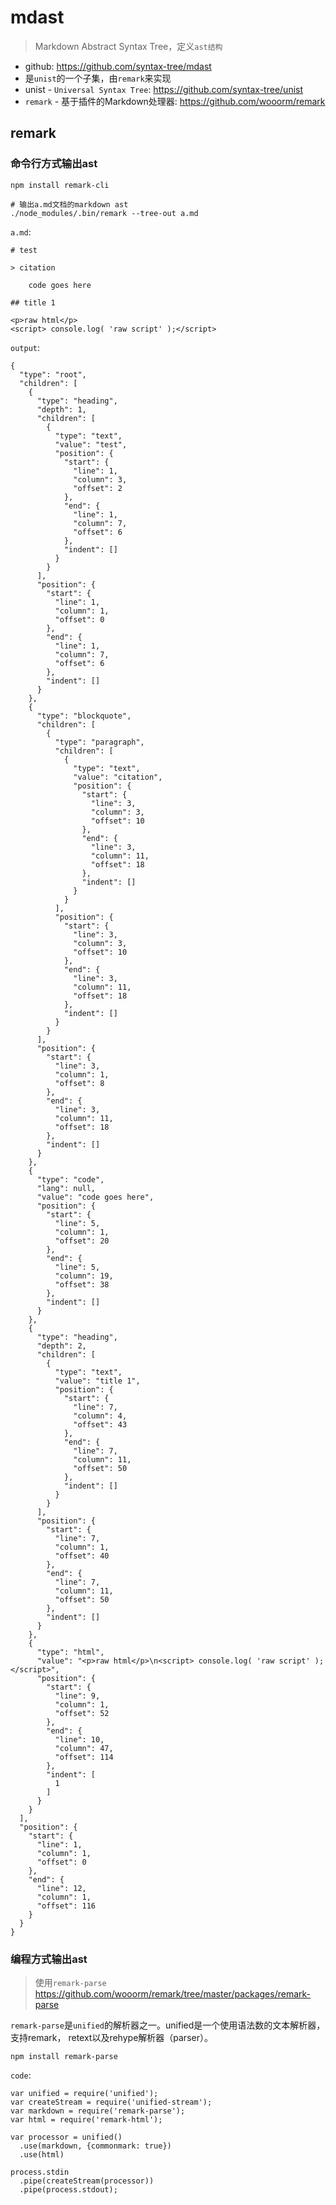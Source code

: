 # mdast

> Markdown Abstract Syntax Tree，定义`ast结构`

* github: <https://github.com/syntax-tree/mdast>
* 是`unist`的一个子集，由`remark`来实现
* unist - `Universal Syntax Tree`: <https://github.com/syntax-tree/unist>
* `remark` - 基于插件的Markdown处理器: <https://github.com/wooorm/remark>

## remark

### 命令行方式输出ast

    npm install remark-cli

    # 输出a.md文档的markdown ast
    ./node_modules/.bin/remark --tree-out a.md

`a.md`:

    # test

    > citation

        code goes here

    ## title 1

    <p>raw html</p>
    <script> console.log( 'raw script' );</script>

`output`:

    {
      "type": "root",
      "children": [
        {
          "type": "heading",
          "depth": 1,
          "children": [
            {
              "type": "text",
              "value": "test",
              "position": {
                "start": {
                  "line": 1,
                  "column": 3,
                  "offset": 2
                },
                "end": {
                  "line": 1,
                  "column": 7,
                  "offset": 6
                },
                "indent": []
              }
            }
          ],
          "position": {
            "start": {
              "line": 1,
              "column": 1,
              "offset": 0
            },
            "end": {
              "line": 1,
              "column": 7,
              "offset": 6
            },
            "indent": []
          }
        },
        {
          "type": "blockquote",
          "children": [
            {
              "type": "paragraph",
              "children": [
                {
                  "type": "text",
                  "value": "citation",
                  "position": {
                    "start": {
                      "line": 3,
                      "column": 3,
                      "offset": 10
                    },
                    "end": {
                      "line": 3,
                      "column": 11,
                      "offset": 18
                    },
                    "indent": []
                  }
                }
              ],
              "position": {
                "start": {
                  "line": 3,
                  "column": 3,
                  "offset": 10
                },
                "end": {
                  "line": 3,
                  "column": 11,
                  "offset": 18
                },
                "indent": []
              }
            }
          ],
          "position": {
            "start": {
              "line": 3,
              "column": 1,
              "offset": 8
            },
            "end": {
              "line": 3,
              "column": 11,
              "offset": 18
            },
            "indent": []
          }
        },
        {
          "type": "code",
          "lang": null,
          "value": "code goes here",
          "position": {
            "start": {
              "line": 5,
              "column": 1,
              "offset": 20
            },
            "end": {
              "line": 5,
              "column": 19,
              "offset": 38
            },
            "indent": []
          }
        },
        {
          "type": "heading",
          "depth": 2,
          "children": [
            {
              "type": "text",
              "value": "title 1",
              "position": {
                "start": {
                  "line": 7,
                  "column": 4,
                  "offset": 43
                },
                "end": {
                  "line": 7,
                  "column": 11,
                  "offset": 50
                },
                "indent": []
              }
            }
          ],
          "position": {
            "start": {
              "line": 7,
              "column": 1,
              "offset": 40
            },
            "end": {
              "line": 7,
              "column": 11,
              "offset": 50
            },
            "indent": []
          }
        },
        {
          "type": "html",
          "value": "<p>raw html</p>\n<script> console.log( 'raw script' );</script>",
          "position": {
            "start": {
              "line": 9,
              "column": 1,
              "offset": 52
            },
            "end": {
              "line": 10,
              "column": 47,
              "offset": 114
            },
            "indent": [
              1
            ]
          }
        }
      ],
      "position": {
        "start": {
          "line": 1,
          "column": 1,
          "offset": 0
        },
        "end": {
          "line": 12,
          "column": 1,
          "offset": 116
        }
      }
    }


### 编程方式输出ast

> 使用`remark-parse` <https://github.com/wooorm/remark/tree/master/packages/remark-parse>

`remark-parse`是`unified`的解析器之一。unified是一个使用语法数的文本解析器，支持remark， retext以及rehype解析器（parser）。

    npm install remark-parse

`code`:

    var unified = require('unified');
    var createStream = require('unified-stream');
    var markdown = require('remark-parse');
    var html = require('remark-html');

    var processor = unified()
      .use(markdown, {commonmark: true})
      .use(html)

    process.stdin
      .pipe(createStream(processor))
      .pipe(process.stdout);

    





